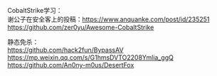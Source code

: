 CobaltStrike学习：  
谢公子在安全客上的投稿：https://www.anquanke.com/post/id/235251  
https://github.com/zer0yu/Awesome-CobaltStrike

静态免杀：  
https://github.com/hack2fun/BypassAV  
https://mp.weixin.qq.com/s/G1hmsDVTO2208Ymlia_ggQ  
https://github.com/An0ny-m0us/DesertFox
